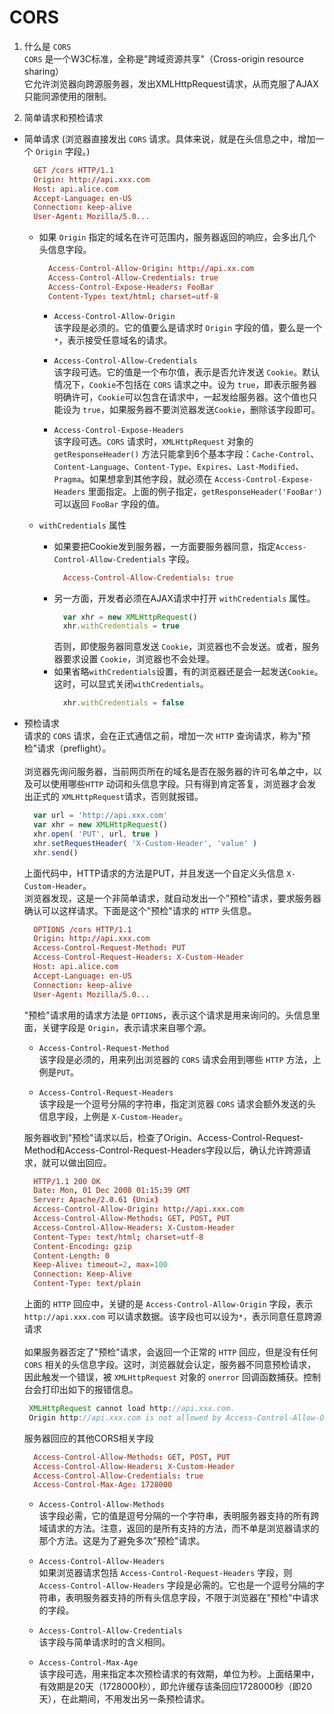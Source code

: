 CORS
=
1. 什么是 `CORS`  
  `CORS` 是一个W3C标准，全称是"跨域资源共享"（Cross-origin resource sharing）  
  它允许浏览器向跨源服务器，发出XMLHttpRequest请求，从而克服了AJAX只能同源使用的限制。

2. 简单请求和预检请求
  - 简单请求 (浏览器直接发出 `CORS` 请求。具体来说，就是在头信息之中，增加一个 `Origin` 字段。)
    ```conf
      GET /cors HTTP/1.1
      Origin: http://api.xxx.com
      Host: api.alice.com
      Accept-Language: en-US
      Connection: keep-alive
      User-Agent: Mozilla/5.0...
    ```
    - 如果 `Origin` 指定的域名在许可范围内，服务器返回的响应，会多出几个头信息字段。
      ```conf
        Access-Control-Allow-Origin: http://api.xx.com
        Access-Control-Allow-Credentials: true
        Access-Control-Expose-Headers: FooBar
        Content-Type: text/html; charset=utf-8
      ```  
      - `Access-Control-Allow-Origin`  
      该字段是必须的。它的值要么是请求时 `Origin` 字段的值，要么是一个 `*`，表示接受任意域名的请求。

      - `Access-Control-Allow-Credentials`  
      该字段可选。它的值是一个布尔值，表示是否允许发送 `Cookie`。默认情况下，`Cookie`不包括在 `CORS` 请求之中。设为 `true`，即表示服务器明确许可，`Cookie`可以包含在请求中，一起发给服务器。这个值也只能设为 `true`，如果服务器不要浏览器发送`Cookie`，删除该字段即可。

      - `Access-Control-Expose-Headers`  
      该字段可选。`CORS` 请求时，`XMLHttpRequest` 对象的 `getResponseHeader()` 方法只能拿到6个基本字段：`Cache-Control`、`Content-Language`、`Content-Type`、`Expires`、`Last-Modified`、`Pragma`。如果想拿到其他字段，就必须在 `Access-Control-Expose-Headers` 里面指定。上面的例子指定，`getResponseHeader('FooBar')` 可以返回 `FooBar` 字段的值。

    - `withCredentials` 属性  
      - 如果要把Cookie发到服务器，一方面要服务器同意，指定`Access-Control-Allow-Credentials` 字段。
        ```conf
          Access-Control-Allow-Credentials: true
        ```
      - 另一方面，开发者必须在AJAX请求中打开 `withCredentials` 属性。
        ```js
          var xhr = new XMLHttpRequest()
          xhr.withCredentials = true
        ```  
        否则，即使服务器同意发送 `Cookie`，浏览器也不会发送。或者，服务器要求设置 `Cookie`，浏览器也不会处理。
      - 如果省略`withCredentials`设置，有的浏览器还是会一起发送`Cookie`。这时，可以显式关闭`withCredentials`。
        ```js
          xhr.withCredentials = false
        ```
  - 预检请求  
    请求的 `CORS` 请求，会在正式通信之前，增加一次 `HTTP` 查询请求，称为"预检"请求（preflight）。  
    <br>
    浏览器先询问服务器，当前网页所在的域名是否在服务器的许可名单之中，以及可以使用哪些`HTTP` 动词和头信息字段。只有得到肯定答复，浏览器才会发出正式的 `XMLHttpRequest`请求，否则就报错。
    ```js
      var url = 'http://api.xxx.com'
      var xhr = new XMLHttpRequest()
      xhr.open( 'PUT', url, true )
      xhr.setRequestHeader( 'X-Custom-Header', 'value' )
      xhr.send()
    ```
    上面代码中，HTTP请求的方法是PUT，并且发送一个自定义头信息 `X-Custom-Header`。  
    浏览器发现，这是一个非简单请求，就自动发出一个"预检"请求，要求服务器确认可以这样请求。下面是这个"预检"请求的 `HTTP` 头信息。
    ```conf
      OPTIONS /cors HTTP/1.1
      Origin: http://api.xxx.com
      Access-Control-Request-Method: PUT
      Access-Control-Request-Headers: X-Custom-Header
      Host: api.alice.com
      Accept-Language: en-US
      Connection: keep-alive
      User-Agent: Mozilla/5.0...
    ```
    "预检"请求用的请求方法是 `OPTIONS`，表示这个请求是用来询问的。头信息里面，关键字段是 `Origin`，表示请求来自哪个源。
      - `Access-Control-Request-Method`  
        该字段是必须的，用来列出浏览器的 `CORS` 请求会用到哪些 `HTTP` 方法，上例是`PUT`。

      - `Access-Control-Request-Headers`  
        该字段是一个逗号分隔的字符串，指定浏览器 `CORS` 请求会额外发送的头信息字段，上例是 `X-Custom-Header`。
    
    服务器收到"预检"请求以后，检查了Origin、Access-Control-Request-Method和Access-Control-Request-Headers字段以后，确认允许跨源请求，就可以做出回应。
    ```conf
      HTTP/1.1 200 OK
      Date: Mon, 01 Dec 2008 01:15:39 GMT
      Server: Apache/2.0.61 (Unix)
      Access-Control-Allow-Origin: http://api.xxx.com
      Access-Control-Allow-Methods: GET, POST, PUT
      Access-Control-Allow-Headers: X-Custom-Header
      Content-Type: text/html; charset=utf-8
      Content-Encoding: gzip
      Content-Length: 0
      Keep-Alive: timeout=2, max=100
      Connection: Keep-Alive
      Content-Type: text/plain
    ```
    上面的 `HTTP` 回应中，关键的是 `Access-Control-Allow-Origin` 字段，表示 `http://api.xxx.com` 可以请求数据。该字段也可以设为`*`，表示同意任意跨源请求  
    <br>
    如果服务器否定了"预检"请求，会返回一个正常的 `HTTP` 回应，但是没有任何 `CORS` 相关的头信息字段。这时，浏览器就会认定，服务器不同意预检请求，因此触发一个错误，被 `XMLHttpRequest` 对象的 `onerror` 回调函数捕获。控制台会打印出如下的报错信息。
    ```js
     XMLHttpRequest cannot load http://api.xxx.com.
     Origin http://api.xxx.com is not allowed by Access-Control-Allow-Origin.
    ```

    服务器回应的其他CORS相关字段
    ```conf
      Access-Control-Allow-Methods: GET, POST, PUT
      Access-Control-Allow-Headers: X-Custom-Header
      Access-Control-Allow-Credentials: true
      Access-Control-Max-Age: 1728000
    ```
      - `Access-Control-Allow-Methods`  
      该字段必需，它的值是逗号分隔的一个字符串，表明服务器支持的所有跨域请求的方法。注意，返回的是所有支持的方法，而不单是浏览器请求的那个方法。这是为了避免多次"预检"请求。

    - `Access-Control-Allow-Headers`  
      如果浏览器请求包括 `Access-Control-Request-Headers` 字段，则 `Access-Control-Allow-Headers` 字段是必需的。它也是一个逗号分隔的字符串，表明服务器支持的所有头信息字段，不限于浏览器在"预检"中请求的字段。

    - `Access-Control-Allow-Credentials`  
      该字段与简单请求时的含义相同。

    - `Access-Control-Max-Age`  
      该字段可选，用来指定本次预检请求的有效期，单位为秒。上面结果中，有效期是20天（1728000秒），即允许缓存该条回应1728000秒（即20天），在此期间，不用发出另一条预检请求。